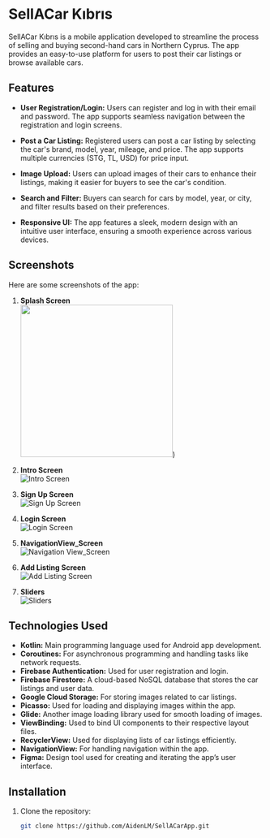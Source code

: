 # SellACar Kıbrıs

SellACar Kıbrıs is a mobile application developed to streamline the process of selling and buying second-hand cars in Northern Cyprus. The app provides an easy-to-use platform for users to post their car listings or browse available cars.

## Features

- **User Registration/Login:** Users can register and log in with their email and password. The app supports seamless navigation between the registration and login screens.
  
- **Post a Car Listing:** Registered users can post a car listing by selecting the car's brand, model, year, mileage, and price. The app supports multiple currencies (STG, TL, USD) for price input.
  
- **Image Upload:** Users can upload images of their cars to enhance their listings, making it easier for buyers to see the car's condition.

- **Search and Filter:** Buyers can search for cars by model, year, or city, and filter results based on their preferences.

- **Responsive UI:** The app features a sleek, modern design with an intuitive user interface, ensuring a smooth experience across various devices.

## Screenshots

Here are some screenshots of the app:

1. **Splash Screen**  
   <img src="https://github.com/AidenLM/SellACarApp/raw/main/screenshots/Splash_Screen.png" width="300">)

2. **Intro Screen**  
   ![Intro Screen](https://github.com/AidenLM/SellACarApp/raw/main/screenshots/Intro_Screen.png)
   
3. **Sign Up Screen**  
   ![Sign Up Screen](https://github.com/AidenLM/SellACarApp/raw/main/screenshots/SignUp_Screen.png)

4. **Login Screen**  
   ![Login Screen](https://github.com/AidenLM/SellACarApp/raw/main/screenshots/Login_Screen.png)

5. **NavigationView_Screen**  
   ![Navigation View_Screen](https://github.com/AidenLM/SellACarApp/raw/main/screenshots/NavigationView_Screen.png)

6. **Add Listing Screen**  
   ![Add Listing Screen](https://github.com/AidenLM/SellACarApp/raw/main/screenshots/Add_Listing_Screen.png)

6. **Sliders**  
   ![Sliders](https://github.com/AidenLM/SellACarApp/raw/main/screenshots/Sliders.png)
   

## Technologies Used

- **Kotlin:** Main programming language used for Android app development.
- **Coroutines:** For asynchronous programming and handling tasks like network requests.
- **Firebase Authentication:** Used for user registration and login.
- **Firebase Firestore:** A cloud-based NoSQL database that stores the car listings and user data.
- **Google Cloud Storage:** For storing images related to car listings.
- **Picasso:** Used for loading and displaying images within the app.
- **Glide:** Another image loading library used for smooth loading of images.
- **ViewBinding:** Used to bind UI components to their respective layout files.
- **RecyclerView:** Used for displaying lists of car listings efficiently.
- **NavigationView:** For handling navigation within the app.
- **Figma:** Design tool used for creating and iterating the app’s user interface.

## Installation

1. Clone the repository:

   ```bash
   git clone https://github.com/AidenLM/SellACarApp.git
